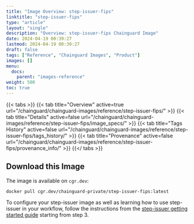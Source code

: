 ```yaml
---
title: "Image Overview: step-issuer-fips"
linktitle: "step-issuer-fips"
type: "article"
layout: "single"
description: "Overview: step-issuer-fips Chainguard Image"
date: 2024-04-19 00:39:27
lastmod: 2024-04-19 00:39:27
draft: false
tags: ["Reference", "Chainguard Images", "Product"]
images: []
menu: 
  docs: 
    parent: "images-reference"
weight: 500
toc: true
---
```


{{< tabs >}}
{{< tab title="Overview" active=true url="/chainguard/chainguard-images/reference/step-issuer-fips/" >}}
{{< tab title="Details" active=false url="/chainguard/chainguard-images/reference/step-issuer-fips/image_specs/" >}}
{{< tab title="Tags History" active=false url="/chainguard/chainguard-images/reference/step-issuer-fips/tags_history/" >}}
{{< tab title="Provenance" active=false url="/chainguard/chainguard-images/reference/step-issuer-fips/provenance_info/" >}}
{{</ tabs >}}



<!--overview:start-->

<!--overview:end-->

## Download this Image

The image is available on `cgr.dev`:

```
docker pull cgr.dev/chainguard-private/step-issuer-fips:latest
```


<!--body:start-->
To configure your step-issuer image as well as learning how to use step-issuer in your workflow, follow the instructions from the [step-issuer getting started guide](https://github.com/smallstep/step-issuer/blob/master/README.md) starting from step 3.

<!--body:end-->

